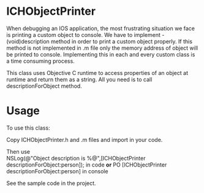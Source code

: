 ICHObjectPrinter
================
When debugging an IOS application, the most frustrating situation we face is printing a custom object to console. We have to implement - (void)description method in order to print a custom object properly. If this method is not implemented in .m file only the memory address of object will be printed to console. Implementing this in each and every custom class is a time consuming process.


This class uses Objective C runtime to access properties of an object at runtime and return them as a string. All you need is to call descriptionForObject method.


Usage
==========

To use this class:

Copy ICHObjectPrinter.h and .m files and import in your code.

Then use     
NSLog(@"Object description is %@",[ICHObjectPrinter descriptionForObject:person]); in code
<b>or</b>
PO [ICHObjectPrinter descriptionForObject:person] in console


See the sample code in the project.
